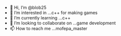 - 👋 Hi, I’m @blob25
- 👀 I’m interested in ...c++ for making games
- 🌱 I’m currently learning ...c++
- 💞️ I’m looking to collaborate on ...game development
- 📫 How to reach me ...mofepa_master

<!---
blob25/blob25 is a ✨ special ✨ repository because its `README.md` (this file) appears on your GitHub profile.
You can click the Preview link to take a look at your changes.
--->
